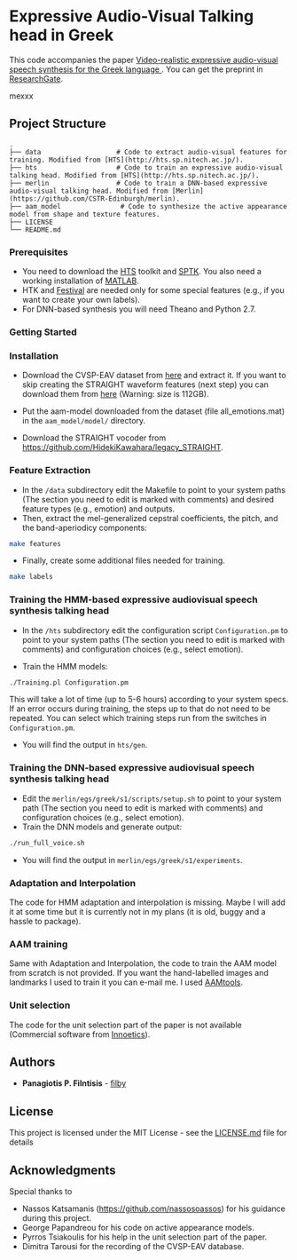 # Expressive Audio-Visual Talking head in Greek

This code accompanies the paper [Video-realistic expressive audio-visual speech synthesis for the Greek language
](https://www.sciencedirect.com/science/article/pii/S0167639317300419). You can get the preprint in [ResearchGate](https://www.researchgate.net/publication/319415357_Video-realistic_expressive_audio-visual_speech_synthesis_for_the_Greek_language).

mexxx

## Project Structure

    .
    ├── data                   # Code to extract audio-visual features for training. Modified from [HTS](http://hts.sp.nitech.ac.jp/).
    ├── hts                    # Code to train an expressive audio-visual talking head. Modified from [HTS](http://hts.sp.nitech.ac.jp/).
    ├── merlin                 # Code to train a DNN-based expressive audio-visual talking head. Modified from [Merlin](https://github.com/CSTR-Edinburgh/merlin).
    ├── aam_model               # Code to synthesize the active appearance model from shape and texture features. 
    ├── LICENSE
    └── README.md


### Prerequisites

* You need to download the [HTS](http://hts.sp.nitech.ac.jp/) toolkit and [SPTK](http://sp-tk.sourceforge.net/). You also need a working installation of [MATLAB](https://www.mathworks.com/products/matlab.html).
* HTK and [Festival](http://www.cstr.ed.ac.uk/projects/festival/) are needed only for some special features (e.g., if you want to create your own labels).
* For DNN-based synthesis you will need Theano and Python 2.7.

### Getting Started

### Installation

* Download the CVSP-EAV dataset from [here](https://pithos.okeanos.grnet.gr/public/CEko2ZrurDdUJw7SF1hRC6) and extract it. If you want to skip creating the STRAIGHT waveform features (next step) you can download them from [here]() (Warning: size is 112GB).

* Put the aam-model downloaded from the dataset (file all_emotions.mat) in the `aam_model/model/` directory.

* Download the STRAIGHT vocoder from https://github.com/HidekiKawahara/legacy_STRAIGHT.

### Feature Extraction

* In the `/data` subdirectory edit the Makefile to point to your system paths (The section you need to edit is marked with comments) and desired feature types (e.g., emotion) and outputs.
* Then, extract the mel-generalized cepstral coefficients, the pitch, and the band-aperiodicy components:

```bash
make features
```

* Finally, create some additional files needed for training.
```bash
make labels
```

### Training the HMM-based expressive audiovisual speech synthesis talking head
* In the `/hts` subdirectory edit the configuration script `Configuration.pm` to point to your system paths (The section you need to edit is marked with comments) and configuration choices (e.g., select emotion).

* Train the HMM models:

```bash
./Training.pl Configuration.pm
```
This will take a lot of time (up to 5-6 hours) according to your system specs. If an error occurs during training, the steps up to that do not need to be repeated. You can select which training steps run from the switches in `Configuration.pm`.

* You will find the output in `hts/gen`.

### Training the DNN-based expressive audiovisual speech synthesis talking head
* Edit the `merlin/egs/greek/s1/scripts/setup.sh` to point to your system path (The section you need to edit is marked with comments) and configuration choices (e.g., select emotion).
* Train the DNN models and generate output:

```bash
./run_full_voice.sh
```
* You will find the output in `merlin/egs/greek/s1/experiments`.

### Adaptation and Interpolation
The code for HMM adaptation and interpolation is missing. Maybe I will add it at some time but it is currently not in my plans (it is old, buggy and a hassle to package).

### AAM training
Same with Adaptation and Interpolation, the code to train the AAM model from scratch is not provided. If you want the hand-labelled images and landmarks I used to train it you can e-mail me. I used [AAMtools](http://cvsp.cs.ntua.gr/software/AAMtools/).

### Unit selection
The code for the unit selection part of the paper is not available (Commercial software from [Innoetics](https://www.innoetics.com/)).

## Authors

* **Panagiotis P. Filntisis** - [filby](https://github.com/filby89)

## License

This project is licensed under the MIT License - see the [LICENSE.md](LICENSE.md) file for details

## Acknowledgments
Special thanks to
* Nassos Katsamanis (https://github.com/nassosoassos) for his guidance during this project.
* George Papandreou for his code on active appearance models.
* Pyrros Tsiakoulis for his help in the unit selection part of the paper.
* Dimitra Tarousi for the recording of the CVSP-EAV database.
